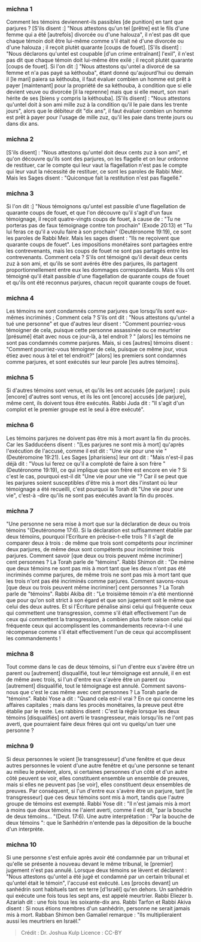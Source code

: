 
### michna 1
Comment les témoins deviennent-ils passibles [de punition] en tant que parjures ? [S'ils disent :] "Nous attestons qu'un tel [prêtre] est le fils d'une femme qui a été [autrefois] divorcée ou d'une halouza", il n'est pas dit que chaque témoin doit être lui-même comme s'il était né d'une divorcée ou d'une halouza ; il reçoit plutèt quarante [coups de fouet]. [S'ils disent] : "Nous déclarons qu'untel est coupable [d'un crime entraînant] l'exil", il n'est pas dit que chaque témoin doit lui-même être exilé ; il reçoit plutèt quarante [coups de fouet]. Si l'on dit :] "Nous attestons qu'untel a divorcé de sa femme et n'a pas payé sa kéthouba", étant donné qu'aujourd'hui ou demain il [le mari] paiera sa kéthouba, il faut évaluer combien un homme est prêt à payer [maintenant] pour la propriété de sa kéthouba, à condition que si elle devient veuve ou divorcée [il la reprenne] mais que si elle meurt, son mari hérite de ses [biens y compris la kéthouba]. [S'ils disent] :  "Nous attestons qu'untel doit à son ami mille zuz à la condition qu'il le paie dans les trente jours", alors que le débiteur dit "dix ans", il faut évaluer combien un homme est prêt à payer pour l'usage de mille zuz, qu'il les paie dans trente jours ou dans dix ans.

### michna 2
[S'ils disent] :  "Nous attestons qu'untel doit deux cents zuz à son ami", et qu'on découvre qu'ils sont des parjures, on les flagelle et on leur ordonne de restituer, car le compte qui leur vaut la flagellation n'est pas le compte qui leur vaut la nécessité de restituer, ce sont les paroles de Rabbi Meir. Mais les Sages disent :  "Quiconque fait la restitution n'est pas flagellé."

### michna 3
Si l'on dit :] "Nous témoignons qu'untel est passible d'une flagellation de quarante coups de fouet, et que l'on découvre qu'il s'agit d'un faux témoignage, il reçoit quatre-vingts coups de fouet, à cause de : "Tu ne porteras pas de faux témoignage contre ton prochain" (Exode 20:13) et "Tu lui feras ce qu'il a voulu faire à son prochain" (Deutéronome 19:19), ce sont les paroles de Rabbi Meir. Mais les sages disent : "Ils ne reçoivent que quarante coups de fouet". Les impositions monétaires sont partagées entre les contrevenants, mais les coups de fouet ne sont pas partagés entre les contrevenants. Comment cela ? S'ils ont témoigné qu'il devait deux cents zuz à son ami, et qu'ils se sont avérés être des parjures, ils partagent proportionnellement entre eux les dommages correspondants. Mais s'ils ont témoigné qu'il était passible d'une flagellation de quarante coups de fouet et qu'ils ont été reconnus parjures, chacun reçoit quarante coups de fouet.

### michna 4
Les témoins ne sont condamnés comme parjures que lorsqu'ils sont eux-mêmes incriminés ; Comment cela ? S'ils ont dit : "Nous attestons qu'untel a tué une personne" et que d'autres leur disent : "Comment pourriez-vous témoigner de cela, puisque cette personne assassinée ou ce meurtrier [présumé] était avec nous ce jour-là, à tel endroit ? " [alors] les témoins ne sont pas condamnés comme parjures. Mais, si ces [autres] témoins disent :  "Comment pourriez-vous témoigner de cela, puisque ce même jour, vous étiez avec nous à tel et tel endroit?" [alors] les premiers sont condamnés comme parjures, et sont exécutés sur leur parole [les autres témoins].

### michna 5
Si d'autres témoins sont venus, et qu'ils les ont accusés [de parjure] : puis [encore] d'autres sont venus, et ils les ont [encore] accusés [de parjure], même cent, ils doivent tous être exécutés. Rabbi Juda dit :  "Il s'agit d'un complot et le premier groupe est le seul à être exécuté".

### michna 6
Les témoins parjures ne doivent pas être mis à mort avant la fin du procès. Car les Sadducéens disent :  "[Les parjures ne sont mis à mort] qu'après l'exécution de l'accusé, comme il est dit : "Une vie pour une vie "(Deutéromoine 19:21). Les Sages [pharisiens] leur ont dit : "Mais n'est-il pas déjà dit : "Vous lui ferez ce qu'il a comploté de faire à son frère "(Deutéronome 19:19), ce qui implique que son frère est encore en vie ? Si c'est le cas, pourquoi est-il dit "Une vie pour une vie "? Car il se peut que les parjures soient susceptibles d'être mis à mort dès l'instant où leur témoignage a été recueilli, c'est pourquoi la Torah dit "Une vie pour une vie", c'est-à -dire qu'ils ne sont pas exécutés avant la fin du procès.

### michna 7
"Une personne ne sera mise à mort que sur la déclaration de deux ou trois témoins "(Deutéronome 17:6). Si la déclaration est suffisamment établie par deux témoins, pourquoi l'Ecriture en précise-t-elle trois ? Il s'agit de comparer deux à trois : de même que trois sont compétents pour incriminer deux parjures, de même deux sont compétents pour incriminer trois parjures. Comment savoir [que deux ou trois peuvent même incriminer] cent personnes ?  La Torah parle de "témoins". Rabbi Shimon dit : "De même que deux témoins ne sont pas mis à mort tant que les deux n'ont pas été incriminés comme parjures, de même trois ne sont pas mis à mort tant que les trois n'ont pas été incriminés comme parjures. Comment savons-nous [que deux ou trois peuvent même incriminer] cent personnes ?  La Torah parle de "témoins". Rabbi Akiba dit :  "Le troisième témoin n'a été mentionné que pour qu'on soit strict à son égard et que son jugement soit le même que celui des deux autres. Et si l'Écriture pénalise ainsi celui qui fréquente ceux qui commettent une transgression, comme s'il était effectivement l'un de ceux qui commettent la transgression, à combien plus forte raison celui qui fréquente ceux qui accomplissent les commandements recevra-t-il une récompense comme s'il était effectivement l'un de ceux qui accomplissent les commandements !

### michna 8
Tout comme dans le cas de deux témoins, si l'un d'entre eux s'avère être un parent ou [autrement] disqualifié, tout leur témoignage est annulé, il en est de même avec trois, si l'un d'entre eux s'avère être un parent ou [autrement] disqualifié, tout le témoignage est annulé. Comment savons-nous que c'est le cas même avec cent personnes ?  La Torah parle de "témoins". Rabbi Yose a dit :  "Quand cela est-il vrai ?  En ce qui concerne les affaires capitales ; mais dans les procès monétaires, la preuve peut être établie par le reste. Les rabbins disent :  C'est la règle lorsque les deux témoins [disqualifiés] ont averti le trasngresseur, mais lorsqu'ils ne l'ont pas averti, que pourraient faire deux frères qui ont vu quelqu'un tuer une personne ?

### michna 9
Si deux personnes le voient [le transgresseur] d'une fenêtre et que deux autres personnes le voient d'une autre fenêtre et qu'une personne se tenant au milieu le prévient, alors, si certaines personnes d'un côté et d'un autre côté peuvent se voir, elles constituent ensemble un ensemble de preuves, mais si elles ne peuvent pas [se voir], elles constituent deux ensembles de preuves. Par conséquent, si l'un d'entre eux s'avère être un parjure, tant [le transgresseur] que ces deux témoins sont mis à mort, tandis que l'autre groupe de témoins est exempté. Rabbi Yose dit :  "Il n'est jamais mis à mort à moins que deux témoins ne l'aient averti, comme il est dit, "par la bouche de deux témoins... "(Deut. 17:6). Une autre interprétation :  "Par la bouche de deux témoins ": que le Sanhédrin n'entende pas la déposition de la bouche d'un interprète.

### michna 10
Si une personne s'est enfuie après avoir été condamnée par un tribunal et qu'elle se présente à nouveau devant le même tribunal, le [premier] jugement n'est pas annulé. Lorsque deux témoins se lèvent et déclarent : "Nous attestons qu'untel a été jugé et condamné par un certain tribunal et qu'untel était le témoin", l'accusé est exécuté. Les [procès devant] un sanhédrin sont habituels tant en terre [d'Israël] qu'en dehors. Un sanhédrin qui exécute une fois tous les sept ans, est appelé meurtrier. Rabbi Eliezer b. Azariah dit : une fois tous les soixante-dix ans. Rabbi Tarfon et Rabbi Akiva disent :  Si nous étions membres d'un sanhédrin, personne ne serait jamais mis à mort. Rabban Shimon ben Gamaliel remarque :  "Ils multiplieraient aussi les meurtriers en Israël."

>Crédit : Dr. Joshua Kulp
>Licence : CC-BY